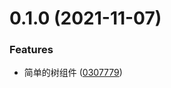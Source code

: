 # 0.1.0 (2021-11-07)


### Features

* 简单的树组件 ([0307779](https://github.com/limaofeng/asany-tree/commit/0307779eea6268691c2a4e1c6bb2086701937d81))



